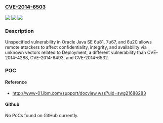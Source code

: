 ### [CVE-2014-6503](https://cve.mitre.org/cgi-bin/cvename.cgi?name=CVE-2014-6503)
![](https://img.shields.io/static/v1?label=Product&message=n%2Fa&color=blue)
![](https://img.shields.io/static/v1?label=Version&message=n%2Fa&color=blue)
![](https://img.shields.io/static/v1?label=Vulnerability&message=n%2Fa&color=brighgreen)

### Description

Unspecified vulnerability in Oracle Java SE 6u81, 7u67, and 8u20 allows remote attackers to affect confidentiality, integrity, and availability via unknown vectors related to Deployment, a different vulnerability than CVE-2014-4288, CVE-2014-6493, and CVE-2014-6532.

### POC

#### Reference
- http://www-01.ibm.com/support/docview.wss?uid=swg21688283

#### Github
No PoCs found on GitHub currently.

